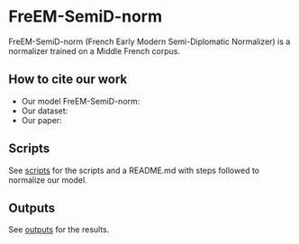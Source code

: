 # FreEM-SemiD-norm 

FreEM-SemiD-norm (French Early Modern Semi-Diplomatic Normalizer) is a normalizer trained on a Middle French corpus.

## How to cite our work

- Our model FreEM-SemiD-norm:
- Our dataset:
- Our paper: 

## Scripts

See [scripts](https://github.com/soniasol/Normalisation-16thCentury-French/tree/main/scripts) for the scripts and a README.md with steps followed to normalize our model.

## Outputs

See [outputs](https://github.com/soniasol/Normalisation-16thCentury-French/tree/main/outputs) for the results.
